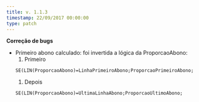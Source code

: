 ```yaml
---
title: v. 1.1.3
timestamp: 22/09/2017 00:00:00
type: patch
---
```


**Correção de bugs**
* Primeiro abono calculado: foi invertida a lógica da ProporcaoAbono:  
  1. Primeiro
    ~~~
    SE(LIN(ProporcaoAbono)=LinhaPrimeiroAbono;ProporcaoPrimeiroAbono;
    ~~~
  1. Depois
    ~~~
    SE(LIN(ProporcaoAbono)=UltimaLinhaAbono;ProporcaoUltimoAbono;
    ~~~
